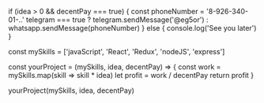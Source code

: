 if (idea > 0 && decentPay === true) {
  const phoneNumber = '8-926-340-01-..'
  telegram === true ? telegram.sendMessage('@eg5or') : whatsapp.sendMessage(phoneNumber)
} else {
  console.log('See you later')
}

const mySkills = ['javaScript', 'React', 'Redux', 'nodeJS', 'express']

const yourProject = (mySkills, idea, decentPay) => {
  const work = mySkills.map(skill => skill * idea)
  let profit = work / decentPay 
  return profit
}

yourProject(mySkills, idea, decentPay)
